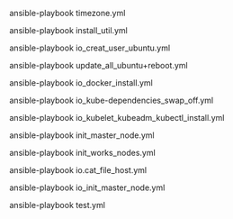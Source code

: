 ansible-playbook timezone.yml

ansible-playbook install_util.yml

ansible-playbook io_creat_user_ubuntu.yml

ansible-playbook update_all_ubuntu+reboot.yml

ansible-playbook io_docker_install.yml

ansible-playbook io_kube-dependencies_swap_off.yml

ansible-playbook io_kubelet_kubeadm_kubectl_install.yml




ansible-playbook init_master_node.yml

ansible-playbook init_works_nodes.yml

ansible-playbook io.cat_file_host.yml

ansible-playbook io_init_master_node.yml

ansible-playbook test.yml
